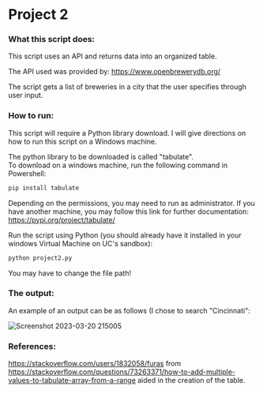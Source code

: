 # Project 2

### What this script does:
This script uses an API and returns data into an organized table.

The API used was provided by: https://www.openbrewerydb.org/

The script gets a list of breweries in a city that the user specifies through user input.

### How to run:
This script will require a Python library download. I will give directions on how to run this script on a Windows machine.

The python library to be downloaded is called "tabulate".  
To download on a windows machine, run the following command in Powershell:

```powershell
pip install tabulate
```
Depending on the permissions, you may need to run as administrator.
If you have another machine, you may follow this link for further documentation: https://pypi.org/project/tabulate/

Run the script using Python (you should already have it installed in your windows Virtual Machine on UC's sandbox):

```python
python project2.py
```
You may have to change the file path!


###  The output:
An example of an output can be as follows (I chose to search "Cincinnati":

![Screenshot 2023-03-20 215005](https://user-images.githubusercontent.com/82166772/226501194-316a1dd3-fb65-47a9-ae53-d043c4367fa7.png)

### References:
https://stackoverflow.com/users/1832058/furas from https://stackoverflow.com/questions/73263371/how-to-add-multiple-values-to-tabulate-array-from-a-range aided in the creation of the table.
